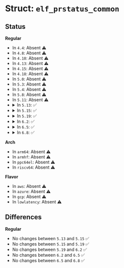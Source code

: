 # Struct: <code>elf_prstatus_common</code>

## Status
<b>Regular</b>
<ul>
<li>
In <code>4.4</code>: Absent ⚠️
</li>
<li>
In <code>4.8</code>: Absent ⚠️
</li>
<li>
In <code>4.10</code>: Absent ⚠️
</li>
<li>
In <code>4.13</code>: Absent ⚠️
</li>
<li>
In <code>4.15</code>: Absent ⚠️
</li>
<li>
In <code>4.18</code>: Absent ⚠️
</li>
<li>
In <code>5.0</code>: Absent ⚠️
</li>
<li>
In <code>5.3</code>: Absent ⚠️
</li>
<li>
In <code>5.4</code>: Absent ⚠️
</li>
<li>
In <code>5.8</code>: Absent ⚠️
</li>
<li>
In <code>5.11</code>: Absent ⚠️
</li>
<li>
<details>
<summary>In <code>5.13</code>: ✅</summary>

```c
struct elf_prstatus_common {
    struct elf_siginfo pr_info;
    short int pr_cursig;
    long unsigned int pr_sigpend;
    long unsigned int pr_sighold;
    pid_t pr_pid;
    pid_t pr_ppid;
    pid_t pr_pgrp;
    pid_t pr_sid;
    struct __kernel_old_timeval pr_utime;
    struct __kernel_old_timeval pr_stime;
    struct __kernel_old_timeval pr_cutime;
    struct __kernel_old_timeval pr_cstime;
};
```
</details>
</li>
<li>
<details>
<summary>In <code>5.15</code>: ✅</summary>

```c
struct elf_prstatus_common {
    struct elf_siginfo pr_info;
    short int pr_cursig;
    long unsigned int pr_sigpend;
    long unsigned int pr_sighold;
    pid_t pr_pid;
    pid_t pr_ppid;
    pid_t pr_pgrp;
    pid_t pr_sid;
    struct __kernel_old_timeval pr_utime;
    struct __kernel_old_timeval pr_stime;
    struct __kernel_old_timeval pr_cutime;
    struct __kernel_old_timeval pr_cstime;
};
```
</details>
</li>
<li>
<details>
<summary>In <code>5.19</code>: ✅</summary>

```c
struct elf_prstatus_common {
    struct elf_siginfo pr_info;
    short int pr_cursig;
    long unsigned int pr_sigpend;
    long unsigned int pr_sighold;
    pid_t pr_pid;
    pid_t pr_ppid;
    pid_t pr_pgrp;
    pid_t pr_sid;
    struct __kernel_old_timeval pr_utime;
    struct __kernel_old_timeval pr_stime;
    struct __kernel_old_timeval pr_cutime;
    struct __kernel_old_timeval pr_cstime;
};
```
</details>
</li>
<li>
<details>
<summary>In <code>6.2</code>: ✅</summary>

```c
struct elf_prstatus_common {
    struct elf_siginfo pr_info;
    short int pr_cursig;
    long unsigned int pr_sigpend;
    long unsigned int pr_sighold;
    pid_t pr_pid;
    pid_t pr_ppid;
    pid_t pr_pgrp;
    pid_t pr_sid;
    struct __kernel_old_timeval pr_utime;
    struct __kernel_old_timeval pr_stime;
    struct __kernel_old_timeval pr_cutime;
    struct __kernel_old_timeval pr_cstime;
};
```
</details>
</li>
<li>
<details>
<summary>In <code>6.5</code>: ✅</summary>

```c
struct elf_prstatus_common {
    struct elf_siginfo pr_info;
    short int pr_cursig;
    long unsigned int pr_sigpend;
    long unsigned int pr_sighold;
    pid_t pr_pid;
    pid_t pr_ppid;
    pid_t pr_pgrp;
    pid_t pr_sid;
    struct __kernel_old_timeval pr_utime;
    struct __kernel_old_timeval pr_stime;
    struct __kernel_old_timeval pr_cutime;
    struct __kernel_old_timeval pr_cstime;
};
```
</details>
</li>
<li>
<details>
<summary>In <code>6.8</code>: ✅</summary>

```c
struct elf_prstatus_common {
    struct elf_siginfo pr_info;
    short int pr_cursig;
    long unsigned int pr_sigpend;
    long unsigned int pr_sighold;
    pid_t pr_pid;
    pid_t pr_ppid;
    pid_t pr_pgrp;
    pid_t pr_sid;
    struct __kernel_old_timeval pr_utime;
    struct __kernel_old_timeval pr_stime;
    struct __kernel_old_timeval pr_cutime;
    struct __kernel_old_timeval pr_cstime;
};
```
</details>
</li>
</ul>
<b>Arch</b>
<ul>
<li>
In <code>arm64</code>: Absent ⚠️
</li>
<li>
In <code>armhf</code>: Absent ⚠️
</li>
<li>
In <code>ppc64el</code>: Absent ⚠️
</li>
<li>
In <code>riscv64</code>: Absent ⚠️
</li>
</ul>
<b>Flavor</b>
<ul>
<li>
In <code>aws</code>: Absent ⚠️
</li>
<li>
In <code>azure</code>: Absent ⚠️
</li>
<li>
In <code>gcp</code>: Absent ⚠️
</li>
<li>
In <code>lowlatency</code>: Absent ⚠️
</li>
</ul>

## Differences
<b>Regular</b>
<ul>
<li>
No changes between <code>5.13</code> and <code>5.15</code> ✅
</li>
<li>
No changes between <code>5.15</code> and <code>5.19</code> ✅
</li>
<li>
No changes between <code>5.19</code> and <code>6.2</code> ✅
</li>
<li>
No changes between <code>6.2</code> and <code>6.5</code> ✅
</li>
<li>
No changes between <code>6.5</code> and <code>6.8</code> ✅
</li>
</ul>
